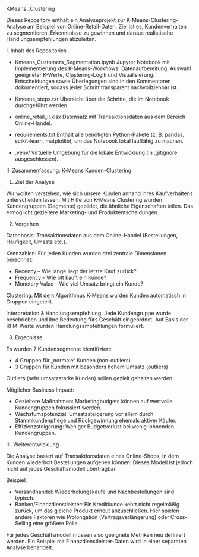 KMeans _Clustering

Dieses Repository enthält ein Analyseprojekt zur K-Means-Clustering-Analyse am Beispiel von Online-Retail-Daten.
Ziel ist es, Kundenverhalten zu segmentieren, Erkenntnisse zu gewinnen und daraus realistische Handlungsempfehlungen abzuleiten.

I. Inhalt des Repositories

- Kmeans_Customers_Segmentation.ipynb
  Jupyter Notebook mit Implementierung des K-Means-Workflows: Datenaufbereitung, Auswahl geeigneter K-Werte, Clustering-Logik und Visualisierung.
  Entscheidungen sowie Überlegungen sind in den Kommentaren dokumentiert, sodass jeder Schritt transparent nachvollziehbar ist.

- Kmeans_steps.txt
  Übersicht über die Schritte, die im Notebook durchgeführt werden.

- online_retail_II.xlsx
  Datensatz mit Transaktionsdaten aus dem Bereich Online-Handel.

- requirements.txt
  Enthält alle benötigten Python-Pakete (z. B. pandas, scikit-learn, matplotlib), um das Notebook lokal lauffähig zu machen.

- .venv/
  Virtuelle Umgebung für die lokale Entwicklung (in .gitignore ausgeschlossen).

II. Zusammenfassung: K-Means Kunden-Clustering
1. Ziel der Analyse

Wir wollten verstehen, wie sich unsere Kunden anhand ihres Kaufverhaltens unterscheiden lassen.
Mit Hilfe von K-Means Clustering wurden Kundengruppen (Segmente) gebildet, die ähnliche Eigenschaften teilen.
Das ermöglicht gezieltere Marketing- und Produktentscheidungen.

2. Vorgehen

Datenbasis: Transaktionsdaten aus dem Online-Handel (Bestellungen, Häufigkeit, Umsatz etc.).

Kennzahlen: Für jeden Kunden wurden drei zentrale Dimensionen berechnet:

- Recency – Wie lange liegt der letzte Kauf zurück?
- Frequency – Wie oft kauft ein Kunde?
- Monetary Value – Wie viel Umsatz bringt ein Kunde?

Clustering: Mit dem Algorithmus K-Means wurden Kunden automatisch in Gruppen eingeteilt.

Interpretation & Handlungsempfehlung: Jede Kundengruppe wurde beschrieben und ihre Bedeutung fürs Geschäft eingeordnet. Auf Basis der RFM-Werte wurden Handlungsempfehlungen formuliert.

3. Ergebnisse

Es wurden 7 Kundensegmente identifiziert:

- 4 Gruppen für „normale“ Kunden (non-outliers)
- 3 Gruppen für Kunden mit besonders hohem Umsatz (outliers)

Outliers (sehr umsatzstarke Kunden) sollen gezielt gehalten werden.

Möglicher Business Impact:

- Gezieltere Maßnahmen: Marketingbudgets können auf wertvolle Kundengruppen fokussiert werden.
- Wachstumspotenzial: Umsatzsteigerung vor allem durch Stammkundenpflege und Rückgewinnung ehemals aktiver Käufer.
- Effizienzsteigerung: Weniger Budgetverlust bei wenig lohnenden Kundengruppen.

III. Weiterentwicklung

Die Analyse basiert auf Transaktionsdaten eines Online-Shops, in dem Kunden wiederholt Bestellungen aufgeben können.
Dieses Modell ist jedoch nicht auf jedes Geschäftsmodell übertragbar.

Beispiel:

- Versandhandel: Wiederholungskäufe und Nachbestellungen sind typisch.
- Banken/Finanzdienstleister: Ein Kreditkunde kehrt nicht regelmäßig zurück, um das gleiche Produkt erneut abzuschließen. Hier spielen andere Faktoren wie Prolongation (Vertragsverlängerung) oder Cross-Selling eine größere Rolle.

Für jedes Geschäftsmodell müssen also geeignete Metriken neu definiert werden. Ein Beispiel mit Finanzdienstleister-Daten wird in einer separaten Analyse behandelt.
